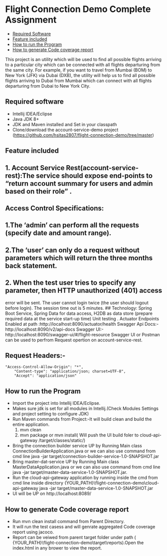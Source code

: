 # Flight Connection Demo Complete Assignment

* [Required Software](#required-software)
* [Feature included](#feature-included)
* [How to run the Program](#how-to-run-the-program)
* [How to generate Code coverage report](#How-to-generate-Code-coverage-report)

This project is an utility which will be used to find all possible flights arriving to a particular city which can be connected with all flights departuring from the same city. For example, if you want to travel from Mumbai (BOM) to New York (JFK) via Dubai (DXB), the utility will help us to find all possible flights arriving to Dubai from Mumbai which can connect with all flights departuring from Dubai to New York City.


## Required software
* Intellij IDEA/Eclipse
* Java JDK 8+
* JDK and Maven installed and Set in your classpath
* Clone/download the account-service-demo project (https://github.com/hsitas2807/flight-connection-demo/tree/master)

## Feature included

## 1.	Account Service Rest(account-service-rest):The service should expose end-points to “return account summary for users and admin based on their role” .
## Access Control Specifications:
## 1.The ‘admin’ can perform all the requests (specify date and amount range).
## 2.The ‘user’ can only do a request without parameters which will return the three months back statement.
## 2. When the test user tries to specify any parameter, then HTTP unauthorized (401) access
error will be sent.
The user cannot login twice (the user should logout before login).
The session time out is 5 minutes.
    ## Technology: 
    Spring Boot Service, 
    Spring Data for data access, 
    H2DB as data store (prepare required data at the service start-up time)
    Unit testing .
    Actuator Endpoints Enabled at path :http://localhost:8090/actuator/health
    Swagger Api Docs:-http://localhost:8090/v2/api-docs
    Swagger UI:-http://localhost:8090/swagger-ui/#/flight-resource
    Swagger UI or Postman can be used to perfrom Request opertion on account-service-rest.

## Request Headers:-
	"Access-Control-Allow-Origin": "*",
        "Content-type": "application/json; charset=UTF-8",
        "Accept": "application/json"


## How to run the Program
* Import the project into Intellij IDEA/Eclipse.
* Makes sure jdk is set for all modules in Intellij.(Check Modules Settings and project setting to configure JDK)
* Run Maven commands from Project:-It will build clean and build the entire application.
    1. mvn clean
    2. mvn package or mvn install( Will push the UI build foler to cloud-api-gateway /target/classes/static/)
* Bring the connection builder service UP by Running Main class ConnectionBuilderApplication.java or we can also use command from cmd line java -jar target/connection-builder-service-1.0-SNAPSHOT.jar
* Bring master-dat-service UP by Running Main class MasterDataApplication.java or we can also use command from cmd line java -jar target/master-data-service-1.0-SNAPSHOT.jar.
* Run the cloud-api-gateway application by running inside the cmd from cmd line inside directory
  {YOUR_PATH}\flight-connection-demo\cloud-api-gateway java -jar target/master-data-service-1.0-SNAPSHOT.jar
* UI will be UP on http://localhost:8089/

## How to generate Code coverage report
* Run mvn clean install command from Parent Directory.
* It will run the test casess and will genrate aggregated Code coverage report using jacoco.
* Report can be veiwed from parent target folder under path  ( {YOUR_PATH}\\flight-connection-demo\target\reports).Open the index.html in any brower to view the report.


     


